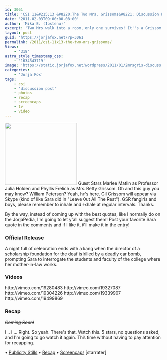 ```yaml
---
id: 3061
title: 'CSI 11&#215;13 &#8220;The Two Mrs. Grissoms&#8221; Discussion Post (Updated)'
date: '2011-02-03T09:00:00-08:00'
author: 'Mika E. (Ipstenu)'
excerpt: 'Two Mrs walk into a room, only one survives! It''s a Grissom vs Grissom smackdown on tonight''s CSI, with a side of Mr. Grissom.  You heard me.  He''s here for one night only. <em>Updated with screencaps and a recap</em>'
layout: post
guid: 'https://jorjafox.net/?p=3061'
permalink: /2011/csi-11x13-the-two-mrs-grissoms/
Views:
    - '318'
astra_style_timestamp_css:
    - '1634343719'
image: 'https://static.jorjafox.net/wordpress/2011/01/2mrsgris-discuss.jpg'
categories:
    - 'Jorja Fox'
tags:
    - csi
    - 'discussion post'
    - photos
    - recap
    - screencaps
    - tv
    - video
---
```


<img src="//static.jorjafox.net/wordpress/2011/01/2mrsgris-discuss.jpg" alt="" title="2mrsgris-discuss" width="230" height="200" class="alignleft size-full wp-image-3062" /> Guest Stars Marlee Matlin as Professor Julia Holden and Phyllis Frelich as Mrs. Betty Grissom.  Oh and this guy you may know? William Petersen?  Yeah, he's here.  Gil Grissom will appear via Skype (kind of like Sara did in "Leave Out All The Rest").  GSR fangirls and boys, please remember to inhale and exhale at regular intervals.  Thanks.

By the way, instead of coming up with the best quotes, like I normally do on the JorjaPedia, I'm going to let y'all suggest them! Post your favorite Sara quote in the comments and if I like it, it'll make it in the entry!

<h3>Official Release</h3>
A night full of celebration ends with a bang when the director of a scholarship foundation for the deaf is killed by a deadly car bomb, prompting Sara to interrogate the students and faculty of the college where her mother-in-law works.

<h3>Videos</h3>
http://vimeo.com/19280483
http://vimeo.com/19327087
http://vimeo.com/19304226
http://vimeo.com/19339907
http://vimeo.com/19499869

<h3>Recap</h3>
<del datetime="2011-02-04T04:31:37+00:00"><em>Coming Soon!</em></del>

I .. I ... Right.  So yeah. There's that.  Watch this. 5 stars, no questions asked, and I'm going to go watch it again.  This time without having to pay attention for recapping.

&bull; <a href="https://jorjafox.net/2011/csi-11x13-the-two-mrs-grissoms-stills/">Publicity Stills</a>
&bull; <a href="https://jorjafox.net/wiki/The_Two_Mrs._Grissoms">Recap</a>
&bull; <a href="https://jorjafox.net/gallery/tv/csi/season11/2mrsgris">Screencaps</a>
[starrater] 